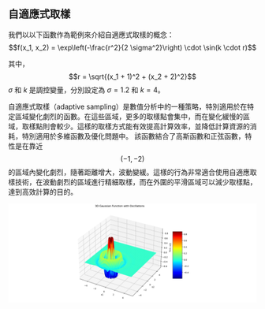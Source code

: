 自適應式取樣
---
我們以以下函數作為範例來介紹自適應式取樣的概念：
$$f(x_1, x_2) = \exp\left(-\frac{r^2}{2 \sigma^2}\right) \cdot \sin(k \cdot r)$$

其中， $$r = \sqrt{(x_1 + 1)^2 + (x_2 + 2)^2}$$
$\sigma$ 和 $k$ 是調控變量，分別設定為 $\sigma = 1.2$ 和 $k = 4$。

自適應式取樣（adaptive sampling）是數值分析中的一種策略，特別適用於在特定區域變化劇烈的函數。在這些區域，更多的取樣點會集中，而在變化緩慢的區域，取樣點則會較少。這樣的取樣方式能有效提高計算效率，並降低計算資源的消耗，特別適用於多維函數及優化問題中。
該函數結合了高斯函數和正弦函數，特性是在靠近 $$(-1, -2)$$ 的區域內變化劇烈，隨著距離增大，波動變緩。這樣的行為非常適合使用自適應取樣技術，在波動劇烈的區域進行精細取樣，而在外圍的平滑區域可以減少取樣點，達到高效計算的目的。

![Figure 2024-10-02 133900](/assets/Figure%202024-10-02%20133900.png)